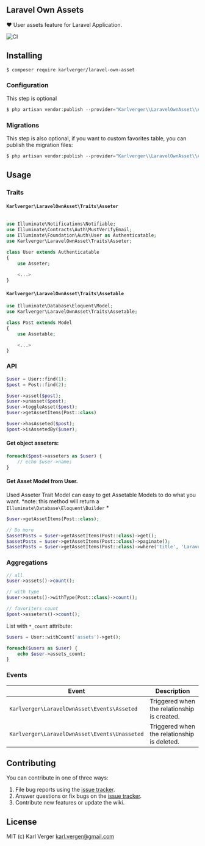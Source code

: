 Laravel Own Assets
---

❤️ User assets feature for Laravel Application.

![CI](https://github.com/karlverger/laravel-own-assets/workflows/CI/badge.svg)


## Installing

```shell
$ composer require karlverger/laravel-own-asset
```

### Configuration

This step is optional

```php
$ php artisan vendor:publish --provider="Karlverger\\LaravelOwnAsset\\AssetServiceProvider" --tag=config
```

### Migrations

This step is also optional, if you want to custom favorites table, you can publish the migration files:

```php
$ php artisan vendor:publish --provider="Karlverger\\LaravelOwnAsset\\AssetServiceProvider" --tag=migrations
```


## Usage

### Traits

#### `Karlverger\LaravelOwnAsset\Traits\Asseter`

```php

use Illuminate\Notifications\Notifiable;
use Illuminate\Contracts\Auth\MustVerifyEmail;
use Illuminate\Foundation\Auth\User as Authenticatable;
use Karlverger\LaravelOwnAsset\Traits\Asseter;

class User extends Authenticatable
{
    use Asseter;
    
    <...>
}
```

#### `Karlverger\LaravelOwnAsset\Traits\Assetable`

```php
use Illuminate\Database\Eloquent\Model;
use Karlverger\LaravelOwnAsset\Traits\Assetable;

class Post extends Model
{
    use Assetable;

    <...>
}
```

### API

```php
$user = User::find(1);
$post = Post::find(2);

$user->asset($post);
$user->unasset($post);
$user->toggleAsset($post);
$user->getAssetItems(Post::class)

$user->hasAsseted($post); 
$post->isAssetedBy($user); 
```

#### Get object asseters:

```php
foreach($post->asseters as $user) {
    // echo $user->name;
}
```

#### Get Asset Model from User.
Used Asseter Trait Model can easy to get Assetable Models to do what you want.
*note: this method will return a `Illuminate\Database\Eloquent\Builder` *
```php
$user->getAssetItems(Post::class);

// Do more
$assetPosts = $user->getAssetItems(Post::class)->get();
$assetPosts = $user->getAssetItems(Post::class)->paginate();
$assetPosts = $user->getAssetItems(Post::class)->where('title', 'Laravel-Favorite')->get();
```

### Aggregations

```php
// all
$user->assets()->count(); 

// with type
$user->assets()->withType(Post::class)->count(); 

// favoriters count
$post->asseters()->count();
```

List with `*_count` attribute:

```php
$users = User::withCount('assets')->get();

foreach($users as $user) {
    echo $user->assets_count;
}
```

### Events

| **Event** | **Description** |
| --- | --- |
|  `Karlverger\LaravelOwnAsset\Events\Asseted` | Triggered when the relationship is created. |
|  `Karlverger\LaravelOwnAsset\Events\Unasseted` | Triggered when the relationship is deleted. |


## Contributing

You can contribute in one of three ways:

1. File bug reports using the [issue tracker](https://github.com/karlverger/laravel-own-assets/issues).
2. Answer questions or fix bugs on the [issue tracker](https://github.com/karlverger/laravel-own-assets/issues).
3. Contribute new features or update the wiki.


## License

MIT (c) Karl Verger <karl.verger@gmail.com>
